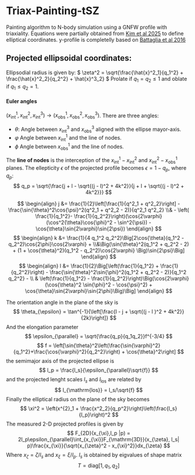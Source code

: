 # Triax-Painting-tSZ
Painting algorithm to N-body simulation using a GNFW profile with triaxiality. Equations were partially obtained from [Kim et al 2025](https://arxiv.org/abs/2307.04794) to define elliptical coordinates. y-profile is completelly based on [Battaglia et al 2016](https://iopscience.iop.org/article/10.1088/0004-637X/758/2/75/pdf)
## Projected ellipsoidal coordinates:
Ellipsodial radius is given by:
$
\zeta^2 = \sqrt{\frac{\hat{x}^2_1}{q_1^2} + \frac{\hat{x}^2_2}{q_2^2} + \hat{x}^3_2}
$
Prolate if $q_1 = q_2 \leq 1$ and oblate if $q_1 \leq q_2 = 1$. 
#### Euler angles 
$(x^1_{\mathrm{int}}, x^2_{\mathrm{int}}, x^3_{\mathrm{int}})\rightarrow (x^1_{\mathrm{obs}}, x^2_{\mathrm{obs}}, x^3_{\mathrm{obs}})$. There are three angles:

* $\theta$: Angle between $x^3_{\mathrm{int}}$ and $x^3_{\mathrm{obs}}$ aligned with the ellipse mayor-axis.
* $\varphi$ Angle between $x^1_{\mathrm{int}}$ and the line of nodes.
* $\phi$ Angle between $x^1_{\mathrm{obs}}$ and the line of nodes.

The **line of nodes** is the interception of the $x^{1}_{\mathrm{int}}-x^{2}_{\mathrm{int}}$ and $x^{2}_{\mathrm{int}}-x^{1}_{\mathrm{obs}}$ planes. The ellepticity $\epsilon$ of the projected profile becomes $\epsilon = 1 - q_p$, where $q_p$:
$$
q_p = \sqrt{\frac{j + l - \sqrt{(j - l)^2 + 4k^2}}{j + l + \sqrt{(j - l)^2 + 4k^2}}}
$$

$$
\begin{align}
j &= \frac{1}{2}\left[\frac{1}{q^2_1 + q^2_2}\right] - \frac{\sin{\theta}^2\cos{\psi}^2(q^2_1 + q^2_2 - 2)}{q^2_1 q^2_2} \\& - \left( \frac{1}{q_1^2}- \frac{1}{q_2^2}\right)(\cos{2\varphi}(\cos^2{\theta}\cos{\phi}^2 - \sin^2{\psi}) - \cos{\theta}\sin{2\varphi}\sin{2\psi})
\end{align}
$$
$$
\begin{align}
k &= \frac{1}{4 q_1^2 q_2^2}\Big[2\cos{\theta}(q_1^2 - q_2^2)\cos{2\phi}\cos{2\varphi} + \\&\Big(\sin{\theta}^2(q_1^2 + q_2^2 - 2) + (1 + \cos{\theta}^2)(q_1^2 - q_2^2)\cos{2\varphi} \Big)\sin{2\psi}\Big]
\end{align}
$$
$$
\begin{align}
l &= \frac{1}{2}\Big[\left(\frac{1}{q_1^2} + \frac{1}{q_2^2}\right) - \frac{\sin{\theta}^2\sin{\phi}^2(q_1^2 + q_2^2 - 2)}{q_1^2 q_2^2} - \\ & \left(\frac{1}{q_1^2} - \frac{1}{q_2^2}\right)\Big(\cos{2\varphi}(\cos{\theta}^2 \sin{\phi}^2 - \cos{\psi}^2) + \cos{\theta}\sin{2\varphi}\sin{2\phi}\Big)\Big]
\end{align}
$$

The orientation angle in the plane of the sky is
$$
\theta_{\epsilon} = \tan^{-1}{\left[\frac{l - j + \sqrt{(j - l )^2 + 4k^2}}{2k}\right]}
$$
And the elongation parameter
$$
\epsilon_{\parallel} = \sqrt{\frac{q_p}{q_1q_2}}f^{-3/4}
$$
$$
f = \left[\sin{\theta}^2\left(\frac{\sin{\varphi}^2}{q_1^2}+\frac{\cos{\varphi}^2}{q_2^2}\right) + \cos{\theta}^2\right]
$$
the semimajor axis of the projected ellipse is 
$$
l_p = \frac{l_s}{\epsilon_{\parallel}\sqrt{f}}
$$
and the projected lenght scales $l_s$ and $l_{\mathrm{los}}$ are related by
$$
l_{\mathrm{los}} = l_s/\sqrt{f}
$$
Finally the elliptical radius on the plane of the sky becomes
$$
\xi^2 = \left(x^{2}_1 + \frac{x^2_2}{q_p^2}\right)\left(\frac{l_s}{l_p}\right)^2
$$
The measured 2-D projected profiles is given by
$$
F_{2D}(x_{\xi},l_p |p) = 2l_p\epsilon_{\parallel}\int_{x_{\xi}}F_{\mathrm{3D}}(x_{\zeta}, l_s| p)\frac{x_{\xi}}{\sqrt{x_{\zeta}^2 - x_{\xi}^2}}dx_{\zeta}
$$
Where $x_{\zeta} = \zeta/l_s$ and $x_{\xi} = \xi/l_p$. $l_s$ is obtained by eigvalues of shape matrix
$$
T = \text{diag}{[1, q_1, q_2]}
$$

